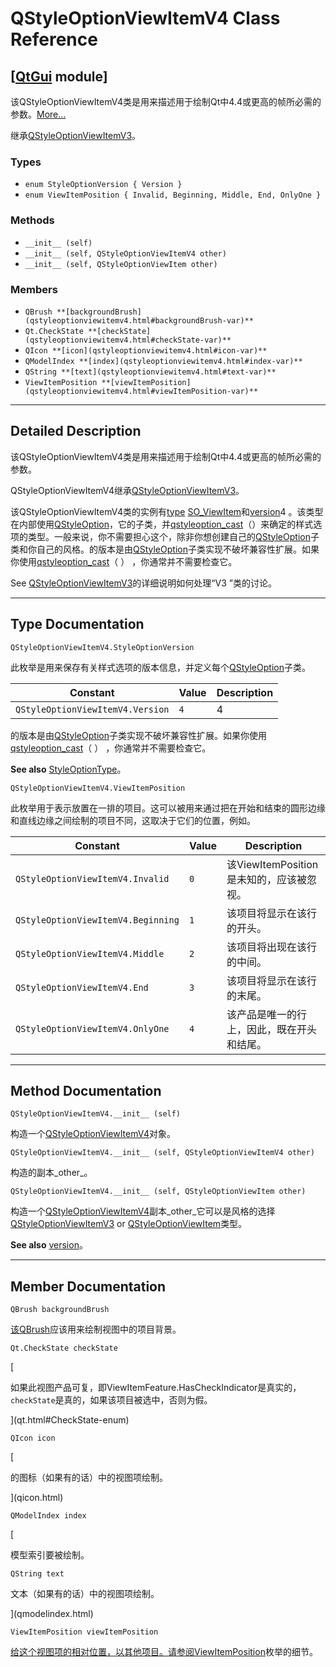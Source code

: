 # QStyleOptionViewItemV4 Class Reference

## [[QtGui](index.htm) module]

该QStyleOptionViewItemV4类是用来描述用于绘制Qt中4.4或更高的帧所必需的参数。[More...](#details)

继承[QStyleOptionViewItemV3](qstyleoptionviewitemv3.html)。

### Types

*   `enum StyleOptionVersion { Version }`
*   `enum ViewItemPosition { Invalid, Beginning, Middle, End, OnlyOne }`

### Methods

*   `__init__ (self)`
*   `__init__ (self, QStyleOptionViewItemV4 other)`
*   `__init__ (self, QStyleOptionViewItem other)`

### Members

*   `QBrush **[backgroundBrush](qstyleoptionviewitemv4.html#backgroundBrush-var)**`
*   `Qt.CheckState **[checkState](qstyleoptionviewitemv4.html#checkState-var)**`
*   `QIcon **[icon](qstyleoptionviewitemv4.html#icon-var)**`
*   `QModelIndex **[index](qstyleoptionviewitemv4.html#index-var)**`
*   `QString **[text](qstyleoptionviewitemv4.html#text-var)**`
*   `ViewItemPosition **[viewItemPosition](qstyleoptionviewitemv4.html#viewItemPosition-var)**`

* * *

## Detailed Description

该QStyleOptionViewItemV4类是用来描述用于绘制Qt中4.4或更高的帧所必需的参数。

QStyleOptionViewItemV4继承[QStyleOptionViewItemV3](qstyleoptionviewitemv3.html)。

该QStyleOptionViewItemV4类的实例有[type](qstyleoption.html#type-varx) [SO_ViewItem](qstyleoption.html#OptionType-enum)和[version](qstyleoption.html#version-var)4 。该类型在内部使用[QStyleOption](qstyleoption.html)，它的子类，并[qstyleoption_cast](qstyleoption.html#qstyleoption_cast)（）来确定的样式选项的类型。一般来说，你不需要担心这个，除非你想创建自己的[QStyleOption](qstyleoption.html)子类和你自己的风格。的版本是由[QStyleOption](qstyleoption.html)子类实现不破坏兼容性扩展。如果你使用[qstyleoption_cast](qstyleoption.html#qstyleoption_cast)（ ） ，你通常并不需要检查它。

See [QStyleOptionViewItemV3](qstyleoptionviewitemv3.html)的详细说明如何处理“V3 ”类的讨论。

* * *

## Type Documentation

```
QStyleOptionViewItemV4.StyleOptionVersion
```

此枚举是用来保存有关样式选项的版本信息，并定义每个[QStyleOption](qstyleoption.html)子类。

| Constant | Value | Description |
| --- | --- | --- |
| `QStyleOptionViewItemV4.Version` | `4` | 4 |

的版本是由[QStyleOption](qstyleoption.html)子类实现不破坏兼容性扩展。如果你使用[qstyleoption_cast](qstyleoption.html#qstyleoption_cast)（ ） ，你通常并不需要检查它。

**See also** [StyleOptionType](qstyleoptionviewitem.html#StyleOptionType-enum)。

```
QStyleOptionViewItemV4.ViewItemPosition
```

此枚举用于表示放置在一排的项目。这可以被用来通过把在开始和结束的圆形边缘和直线边缘之间绘制的项目不同，这取决于它们的位置，例如。

| Constant | Value | Description |
| --- | --- | --- |
| `QStyleOptionViewItemV4.Invalid` | `0` | 该ViewItemPosition是未知的，应该被忽视。 |
| `QStyleOptionViewItemV4.Beginning` | `1` | 该项目将显示在该行的开头。 |
| `QStyleOptionViewItemV4.Middle` | `2` | 该项目将出现在该行的中间。 |
| `QStyleOptionViewItemV4.End` | `3` | 该项目将显示在该行的末尾。 |
| `QStyleOptionViewItemV4.OnlyOne` | `4` | 该产品是唯一的行上，因此，既在开头和结尾。 |

* * *

## Method Documentation

```
QStyleOptionViewItemV4.__init__ (self)
```

构造一个[QStyleOptionViewItemV4](qstyleoptionviewitemv4.html)对象。

```
QStyleOptionViewItemV4.__init__ (self, QStyleOptionViewItemV4 other)
```

构造的副本_other_。

```
QStyleOptionViewItemV4.__init__ (self, QStyleOptionViewItem other)
```

构造一个[QStyleOptionViewItemV4](qstyleoptionviewitemv4.html)副本_other_它可以是风格的选择[QStyleOptionViewItemV3](qstyleoptionviewitemv3.html) or [QStyleOptionViewItem](qstyleoptionviewitem.html)类型。

**See also** [version](qstyleoption.html#version-var)。

* * *

## Member Documentation

```
QBrush backgroundBrush
```

[](qbrush.html)

[该](qbrush.html)[QBrush](qbrush.html)应该用来绘制视图中的项目背景。

```
Qt.CheckState checkState
```

[

如果此视图产品可复，即ViewItemFeature.HasCheckIndicator是真实的，`checkState`是真的，如果该项目被选中，否则为假。

](qt.html#CheckState-enum)

```
QIcon icon
```

[

的图标（如果有的话）中的视图项绘制。

](qicon.html)

```
QModelIndex index
```

[

模型索引要被绘制。

```
QString text
```

文本（如果有的话）中的视图项绘制。

](qmodelindex.html)

```
ViewItemPosition viewItemPosition
```

[](qstyleoptionviewitemv4.html#ViewItemPosition-enum)

[给这个视图项的相对位置，以其他项目。请参阅](qstyleoptionviewitemv4.html#ViewItemPosition-enum)[ViewItemPosition](qstyleoptionviewitemv4.html#ViewItemPosition-enum)枚举的细节。